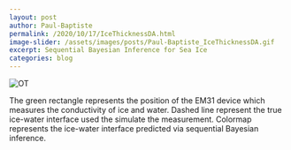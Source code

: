 ```yaml
---
layout: post
author: Paul-Baptiste
permalink: /2020/10/17/IceThicknessDA.html
image-slider: /assets/images/posts/Paul-Baptiste_IceThicknessDA.gif
excerpt: Sequential Bayesian Inference for Sea Ice
categories: blog
---
```


<img class="img-fluid" src="{{site.baseurl}}/{{page.image-slider}}" alt="OT">

The green rectangle represents the position of the EM31 device which measures the conductivity of ice and water. Dashed line represent the true ice-water interface used the simulate the measurement. Colormap represents the ice-water interface predicted via sequential Bayesian inference.
